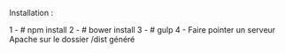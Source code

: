 Installation :

1 - # npm install
2 - # bower install
3 - # gulp
4 - Faire pointer un serveur Apache sur le dossier /dist généré